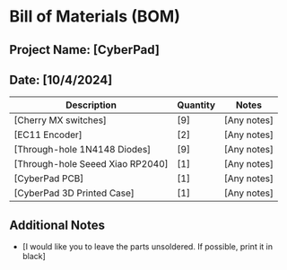 # Bill of Materials (BOM)

## Project Name: [CyberPad]
## Date: [10/4/2024]

| Description                      | Quantity | Notes          |
|----------------------------------|----------|----------------|
| [Cherry MX switches]             | [9]      | [Any notes]    |
| [EC11 Encoder]                   | [2]      | [Any notes]    |
| [Through-hole 1N4148 Diodes]     | [9]      | [Any notes]    |
| [Through-hole Seeed Xiao RP2040] | [1]      | [Any notes]    |
| [CyberPad PCB]                   | [1]      | [Any notes]    |
| [CyberPad 3D Printed Case]       | [1]      | [Any notes]    |

## Additional Notes
- [I would like you to leave the parts unsoldered. If possible, print it in black]
